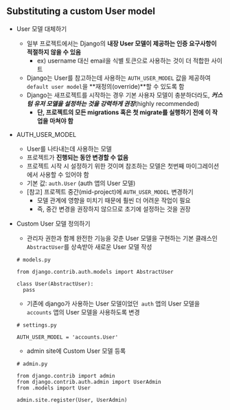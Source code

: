 ## Substituting a custom User model

* User 모델 대체하기

  * 일부 프로젝트에서는 Django의 **내장 User 모델이 제공하는 인증 요구사항이 적절하지 않을 수 있음**
    * ex) username 대신 email을 식별 토큰으로 사용하는 것이 더 적합한 사이트
  * Django는 User를 참고하는데 사용하는 `AUTH_USER_MODEL` 값을 제공하여 `default user model`을 **재정의(override)**할 수 있도록 함
  * Django는 새프로젝트를 시작하는 경우 기본 사용자 모델이 충분하더라도, ***커스텀 유저 모델을 설정하는 것을 강력하게 권장***(highly recommended)
    * **단, 프로젝트의 모든 migrations 혹은 첫 migrate를 실행하기 전에 이 작업을 마쳐야 함**

* AUTH_USER_MODEL

  * User를 나타내는데 사용하는 모델
  * 프로젝트가 **진행되는 동안 변경할 수 없음**
  * 프로젝트 시작 시 설정하기 위한 것이며 참조하는 모델은 첫번째 마이그레이션에서 사용할 수 있어야 함
  * 기본 값: `auth.User` (auth 앱의 User 모델)
  * [참고] 프로젝트 중간(mid-project)에 `AUTH_USER_MODEL` 변경하기
    * 모델 관계에 영향을 미치기 때문에 훨씬 더 어려운 작업이 필요
    * 즉, 중간 변경을 권장하지 않으므로 초기에 설정하는 것을 권장

* Custom User 모델 정의하기

  * 관리자 권한과 함께 완전한 기능을 갖춘 User 모델을 구현하는 기본 클래스인 `AbstractUser`를 상속받아 새로운 User 모델 작성

  ```
  # models.py
  
  from django.contrib.auth.models import AbstractUser
  
  class User(AbstractUser):
  	pass
  ```

  * 기존에 django가 사용하는 User 모델이었던` auth` 앱의 User 모델을 `accounts` 앱의 User 모델을 사용하도록 변경

  ```
  # settings.py
  
  AUTH_USER_MODEL = 'accounts.User'
  ```

  * admin site에 Custom User 모델 등록

  ```
  # admin.py
  
  from django.contrib import admin
  from django.contrib.auth.admin import UserAdmin
  from .models import User
  
  admin.site.register(User, UserAdmin)
  ```
